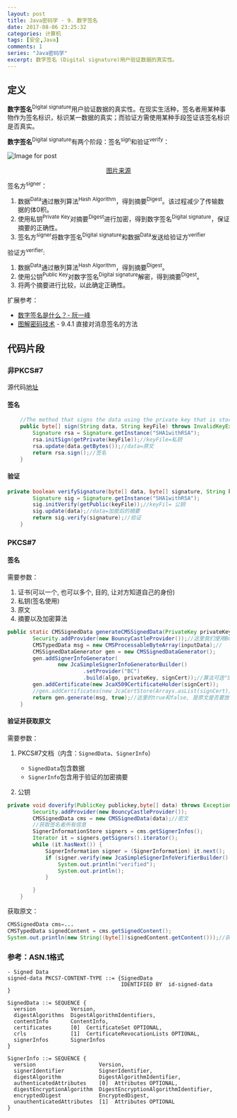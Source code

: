 ```yaml
---
layout: post
title: Java密码学 - 9. 数字签名
date: 2017-08-06 23:25:32
categories: 计算机
tags: [安全,Java] 
comments: 1
series: "Java密码学"
excerpt: 数字签名 (Digital signature)用户验证数据的真实性。
---
```


## 定义

**数字签名**<sup>Digital signature</sup>用户验证数据的真实性。在现实生活种，签名者用某种事物作为签名标识，标识某一数据的真实；而验证方需使用某种手段签证该签名标识是否真实。

**数字签名**<sup>Digital signature</sup>有两个阶段：签名<sup>sign</sup>和验证<sup>verify</sup>：

![Image for post](https://miro.medium.com/max/2049/1*UCn_xX0AOLxMKTb0xOeWfg.png)

<p style="text-align: center;"><a href="https://medium.com/@meruja/digital-signature-generation-75cc63b7e1b4">图片来源</a></p>

签名方<sup>signer</sup>：

1. 数据<sup>Data</sup>通过散列算法<sup>Hash Algorithm</sup>，得到摘要<sup>Digest</sup>。该过程减少了传输数据的体0积。
2. 使用私钥<sup>Private Key</sup>对摘要<sup>Digest</sup>进行加密，得到数字签名<sup>Digital signature</sup>，保证摘要的正确性。
3. 签名方<sup>signer</sup>将数字签名<sup>Digital signature</sup>和数据<sup>Data</sup>发送给验证方<sup>verifier</sup>

验证方<sup>verifier</sup>:

1. 数据<sup>Data</sup>通过散列算法<sup>Hash Algorithm</sup>，得到摘要<sup>Digest</sup>。
2. 使用公钥<sup>Public Key</sup>对数字签名<sup>Digital signature</sup>解密，得到摘要<sup>Digest</sup>。
3. 将两个摘要进行比较，以此确定正确性。

扩展参考：

- [数字签名是什么？- 阮一峰](http://www.ruanyifeng.com/blog/2011/08/what_is_a_digital_signature.html)
- [图解密码技术](https://www.ituring.com.cn/book/1737) -  9.4.1 直接对消息签名的方法

## 代码片段

### 非PKCS#7

源代码[地址](https://www.mkyong.com/java/java-digital-signatures-example/)

#### 签名

```java
	//The method that signs the data using the private key that is stored in keyFile path
	public byte[] sign(String data, String keyFile) throws InvalidKeyException, Exception{
		Signature rsa = Signature.getInstance("SHA1withRSA");
		rsa.initSign(getPrivate(keyFile));//keyFile=私钥
		rsa.update(data.getBytes());//data=原文
		return rsa.sign();//签名
	}
```

#### 验证

```java
private boolean verifySignature(byte[] data, byte[] signature, String keyFile) throws Exception {
		Signature sig = Signature.getInstance("SHA1withRSA");
		sig.initVerify(getPublic(keyFile));//keyFil= 公钥
		sig.update(data);//data=加密后的摘要
		return sig.verify(signature);//验证
	}
```
### PKCS#7

#### 签名

需要参数：

1.  证书(可以一个, 也可以多个, 目的, 让对方知道自己的身份)
2.  私钥(签名使用)
3.  原文
4.  摘要以及加密算法


```java
public static CMSSignedData generateCMSSignedData(PrivateKey privateKey, X509Certificate signCert, byte[] inputData, String algo)throws Exception {
		Security.addProvider(new BouncyCastleProvider());//这里我们使用BC的代码库
		CMSTypedData msg = new CMSProcessableByteArray(inputData);//
		CMSSignedDataGenerator gen = new CMSSignedDataGenerator();
		gen.addSignerInfoGenerator(
				new JcaSimpleSignerInfoGeneratorBuilder()
						.setProvider("BC")
						.build(algo, privateKey, signCert));//算法可选"SHA1withRSA"
		gen.addCertificate(new JcaX509CertificateHolder(signCert));
		//gen.addCertificates(new JcaCertStore(Arrays.asList(signCert))); 添加若干个证书时候用
		return gen.generate(msg, true);//这里的true和false, 是原文是否要放在CMSSignedData里
	}
```

#### 验证并获取原文

需要参数：

1. PKCS#7文档（内含：`SignedData`、`SignerInfo`）
   - `SignedData`包含数据
   - `SignerInfo`包含用于验证的加密摘要

2. 公钥

```java
private void doverify(PublicKey publickey,byte[] data) throws Exception {
		Security.addProvider(new BouncyCastleProvider());
		CMSSignedData cms = new CMSSignedData(data);//密文
		//获取签名者所有信息
		SignerInformationStore signers = cms.getSignerInfos();
		Iterator it = signers.getSigners().iterator();
		while (it.hasNext()) {
			SignerInformation signer = (SignerInformation) it.next();
			if (signer.verify(new JcaSimpleSignerInfoVerifierBuilder() .setProvider("BC").build(publickey))) {//共要
				System.out.println("verified");
				System.out.println();
			}

		}
	}
```

获取原文：

```java
CMSSignedData cms=...
CMSTypedData signedContent = cms.getSignedContent();
System.out.println(new String((byte[])signedContent.getContent()));//获得原文数据
```

### 参考：ASN.1格式

```
- Signed Data
signed-data PKCS7-CONTENT-TYPE ::= {SignedData
                                    IDENTIFIED BY  id-signed-data
}

SignedData ::= SEQUENCE {
  version           Version,
  digestAlgorithms  DigestAlgorithmIdentifiers,
  contentInfo       ContentInfo,
  certificates      [0]  CertificateSet OPTIONAL,
  crls              [1]  CertificateRevocationLists OPTIONAL,
  signerInfos       SignerInfos
}

SignerInfo ::= SEQUENCE {
  version                    Version,
  signerIdentifier           SignerIdentifier,
  digestAlgorithm            DigestAlgorithmIdentifier,
  authenticatedAttributes    [0]  Attributes OPTIONAL,
  digestEncryptionAlgorithm  DigestEncryptionAlgorithmIdentifier,
  encryptedDigest            EncryptedDigest,
  unauthenticatedAttributes  [1]  Attributes OPTIONAL
}
```

